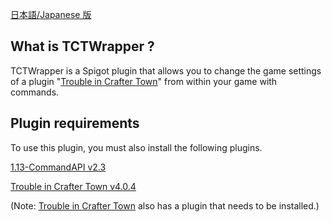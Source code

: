 [日本語/Japanese 版](https://github.com/ryuuta0217/TCTWrapper/blob/master/README-ja.md)

## What is TCTWrapper ?
TCTWrapper is a Spigot plugin that allows you to change the game settings of a plugin "[Trouble in Crafter Town](http://spigotmc.org/resources/79797)" from within your game with commands.

## Plugin requirements
To use this plugin, you must also install the following plugins.

[1.13-CommandAPI v2.3](https://github.com/JorelAli/1.13-Command-API/releases/tag/v2.3a)

[Trouble in Crafter Town v4.0.4](https://www.spigotmc.org/resources/7979797/update?update=344565)

(Note: [Trouble in Crafter Town](http://spigotmc.org/resources/79797) also has a plugin that needs to be installed.)